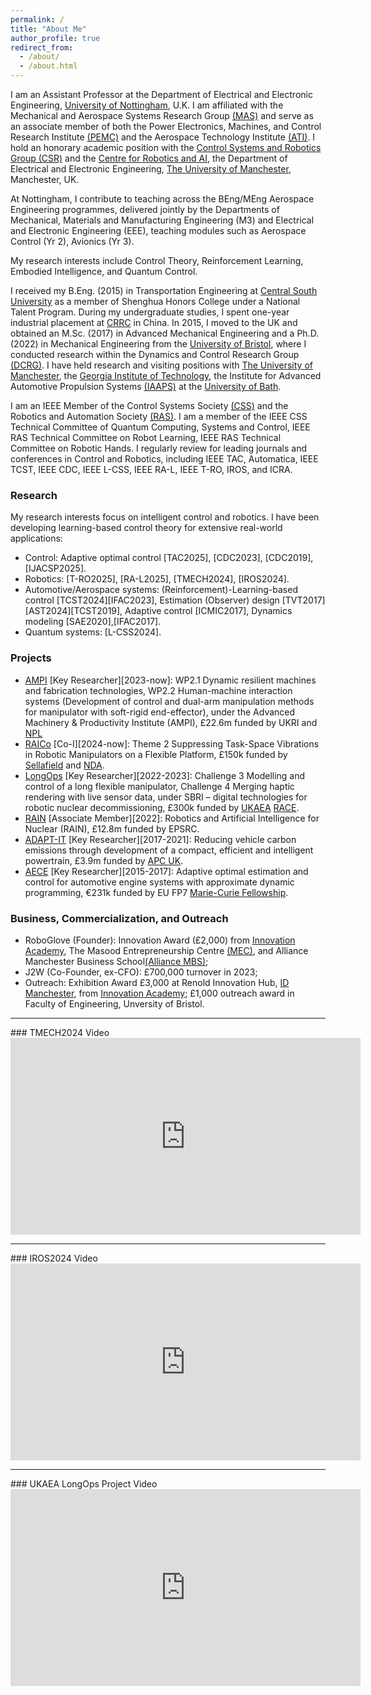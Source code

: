 ```yaml
---
permalink: /
title: "About Me"
author_profile: true
redirect_from: 
  - /about/
  - /about.html
---
```


I am an Assistant Professor at the Department of Electrical and Electronic Engineering, [University of Nottingham](https://www.nottingham.ac.uk/), U.K. I am affiliated with the Mechanical and Aerospace Systems Research Group [(MAS)](https://www.nottingham.ac.uk/research/groups/mas/index.aspx) and serve as an associate member of both the Power Electronics, Machines, and Control Research Institute [(PEMC)](https://www.nottingham.ac.uk/research/groups/pemc/home.aspx) and the Aerospace Technology Institute [(ATI)](https://www.ati.org.uk/). I hold an honorary academic position with the [Control Systems and Robotics Group (CSR)](https://uom-csrgroup.uk/) and the [Centre for Robotics and AI](https://www.robotics.manchester.ac.uk/), the Department of Electrical and Electronic Engineering, [The University of Manchester](https://www.manchester.ac.uk), Manchester, UK. 

At Nottingham, I contribute to teaching across the BEng/MEng Aerospace Engineering programmes, delivered jointly by the Departments of Mechanical, Materials and Manufacturing Engineering (M3) and Electrical and Electronic Engineering (EEE), teaching modules such as Aerospace Control (Yr 2), Avionics (Yr 3).

My research interests include Control Theory, Reinforcement Learning, Embodied Intelligence, and Quantum Control.

I received my B.Eng. (2015) in Transportation Engineering at [Central South University](https://en.csu.edu.cn/) as a member of Shenghua Honors College under a 
National Talent Program. During my undergraduate studies, I spent one-year industrial placement at [CRRC](https://www.crrcgc.cc/en/) in China. In 2015, I moved to the UK and obtained an M.Sc. (2017) in Advanced Mechanical Engineering and a Ph.D. (2022) in Mechanical Engineering from the [University of Bristol](https://www.bristol.ac.uk/), where I conducted research within the Dynamics and Control Research Group [(DCRG)](https://www.bristol.ac.uk/engineering/research/dynamicscontrol/). I have held research and visiting positions with [The University of Manchester](https://www.manchester.ac.uk), the [Georgia Institute of Technology](https://www.gatech.edu/), the Institute for Advanced Automotive Propulsion Systems [(IAAPS)](https://iaaps.co.uk/) at the [University of Bath](https://www.bath.ac.uk/).

I am an IEEE Member of the Control Systems Society [(CSS)](https://www.ieeecss.org/) and the Robotics and Automation Society [(RAS)](https://www.ieee-ras.org/). I am a member of the IEEE CSS Technical Committee of Quantum Computing, Systems and Control, IEEE RAS Technical Committee on Robot Learning, IEEE RAS Technical Committee on Robotic Hands. I regularly review for leading journals and conferences in Control and Robotics, including IEEE TAC, Automatica, IEEE TCST, IEEE CDC, IEEE L-CSS, IEEE RA-L, IEEE T-RO, IROS, and ICRA.

### Research

My research interests focus on intelligent control and robotics. I have been developing learning-based control theory for extensive real-world applications:
- Control: Adaptive optimal control [TAC2025], [CDC2023], [CDC2019], [IJACSP2025].
- Robotics: [T-RO2025], [RA-L2025], [TMECH2024], [IROS2024].
- Automotive/Aerospace systems: (Reinforcement)-Learning-based control [TCST2024][IFAC2023], Estimation (Observer) design [TVT2017][AST2024][TCST2019], Adaptive control [ICMIC2017], Dynamics modeling [SAE2020],[IFAC2017].
- Quantum systems: [L-CSS2024].


### Projects
- [AMPI](https://www.manchester.ac.uk/about/news/north-west-england-primed-to-become-advanced-manufacturing-hub-with-new-government-funding/) [Key Researcher][2023-now]: WP2.1 Dynamic resilient machines and fabrication technologies, WP2.2 Human-machine interaction systems (Development of control and dual-arm manipulation methods for manipulator with soft-rigid end-effector), under the Advanced Machinery & Productivity Institute (AMPI), £22.6m funded by UKRI and [NPL](https://www.npl.co.uk/)
- [RAICo](https://www.gov.uk/government/news/new-robotics-hub-opens-in-west-cumbria) [Co-I][2024-now]: Theme 2 Suppressing Task-Space Vibrations in Robotic Manipulators on a Flexible Platform, £150k funded by [Sellafield](https://www.gov.uk/government/organisations/sellafield-ltd) and [NDA](https://www.gov.uk/government/organisations/nuclear-decommissioning-authority).
- [LongOps](https://race.ukaea.uk/programmes/longops/) [Key Researcher][2022-2023]: Challenge 3 Modelling and control of a long flexible manipulator, Challenge 4 Merging haptic rendering with live sensor data, under SBRI – digital technologies for robotic nuclear decommissioning, £300k funded by [UKAEA](https://www.gov.uk/government/organisations/uk-atomic-energy-authority) [RACE](https://race.ukaea.uk/).
- [RAIN](https://rainhub.org.uk/) [Associate Member][2022]: Robotics and Artificial Intelligence for Nuclear (RAIN), £12.8m funded by EPSRC.
- [ADAPT-IT](https://www.apcuk.co.uk/impact/funded-projects/westfield-adapt/) [Key Researcher][2017-2021]: Reducing vehicle carbon emissions through development of a compact, efficient and intelligent powertrain, £3.9m funded by [APC UK](https://www.apcuk.co.uk/).
- [AECE](https://cordis.europa.eu/project/id/625531) [Key Researcher][2015-2017]: Adaptive optimal estimation and control for automotive engine systems with approximate dynamic programming, €231k funded by EU FP7 [Marie-Curie Fellowship](https://marie-sklodowska-curie-actions.ec.europa.eu/actions/postdoctoral-fellowships).

### Business, Commercialization, and Outreach
- RoboGlove (Founder): Innovation Award (£2,000) from [Innovation Academy](https://www.linkedin.com/in/uom-innovation-academy/?originalSubdomain=uk), The Masood Entrepreneurship Centre [(MEC)](https://www.entrepreneurship.manchester.ac.uk/), and Alliance Manchester Business School[(Alliance MBS)](https://www.alliancembs.manchester.ac.uk/);
- J2W (Co-Founder, ex-CFO): £700,000 turnover in 2023;
- Outreach: Exhibition Award £3,000 at Renold Innovation Hub, [ID Manchester](https://www.id-manchester.com/), from [Innovation Academy](https://www.linkedin.com/in/uom-innovation-academy/?originalSubdomain=uk); £1,000 outreach award in Faculty of Engineering, Unversity of Bristol.

<hr>
### TMECH2024 Video

<iframe width="560" height="315" src="https://www.youtube.com/embed/3HQk8qZHFpA?si=LcR68d3ieKAA7PiD" title="YouTube video player" frameborder="0" allow="accelerometer; autoplay; clipboard-write; encrypted-media; gyroscope; picture-in-picture; web-share" referrerpolicy="strict-origin-when-cross-origin" allowfullscreen></iframe>

<hr>
### IROS2024 Video

<iframe width="560" height="315" src="https://www.youtube.com/embed/BneKe8PxFhI?si=9uGXq1W_NYXqbmwI" title="YouTube video player" frameborder="0" allow="accelerometer; autoplay; clipboard-write; encrypted-media; gyroscope; picture-in-picture; web-share" referrerpolicy="strict-origin-when-cross-origin" allowfullscreen></iframe>

<hr>
### UKAEA LongOps Project Video

<iframe width="560" height="315" src="https://www.youtube.com/embed/xa45szoMe6g?si=HbSroKQAwDLqZ7tK" title="YouTube video player" frameborder="0" allow="accelerometer; autoplay; clipboard-write; encrypted-media; gyroscope; picture-in-picture; web-share" referrerpolicy="strict-origin-when-cross-origin" allowfullscreen></iframe>

